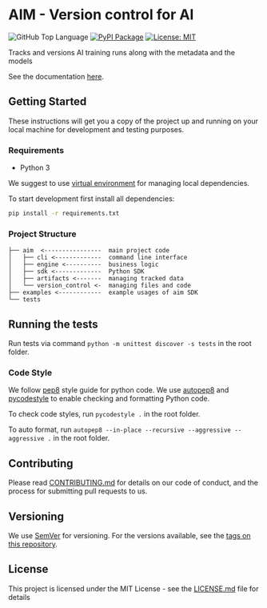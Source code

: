 # AIM - Version control for AI

![GitHub Top Language](https://img.shields.io/github/languages/top/aimhubio/aim)
[![PyPI Package](https://img.shields.io/pypi/v/aim-cli?color=yellow)](https://pypi.org/project/aim-cli/)
[![License: MIT](https://img.shields.io/badge/License-MIT-green.svg)](https://opensource.org/licenses/MIT)


Tracks and versions AI training runs along with the metadata and the models

See the documentation [here](https://docs.aimstack.io).

## Getting Started

These instructions will get you a copy of the project up and running on your 
local machine for development and testing purposes.

### Requirements

* Python 3

We suggest to use [virtual
environment](https://packaging.python.org/tutorials/installing-packages/#creating-virtual-environments) for managing local dependencies.

To start development first install all dependencies:

```bash
pip install -r requirements.txt
```

### Project Structure

```
├── aim  <----------------  main project code
│   ├── cli <-------------  command line interface
│   ├── engine <----------  business logic
│   ├── sdk <-------------  Python SDK
│   ├── artifacts <-------  managing tracked data
│   └── version_control <-  managing files and code
├── examples <------------  example usages of aim SDK
└── tests
```

## Running the tests

Run tests via command `python -m unittest discover -s tests` in the root folder.

### Code Style
We follow [pep8](https://www.python.org/dev/peps/pep-0008/) style guide 
for python code. We use [autopep8](https://pypi.org/project/autopep8/) 
and [pycodestyle](https://pypi.org/project/pycodestyle/) to enable checking 
and formatting Python code. 

To check code styles, run `pycodestyle .` in the root folder. 

To auto format, run 
`autopep8 --in-place --recursive --aggressive --aggressive .` in the root folder.

## Contributing

Please read [CONTRIBUTING.md](CONTRIBUTING.md) for details on our 
code of conduct, and the process for submitting pull requests to us.

## Versioning

We use [SemVer](http://semver.org/) for versioning. For the versions available,
see the [tags on this repository](https://github.com/aimhubio/aim/tags).

## License

This project is licensed under the MIT License - see the [LICENSE.md](LICENSE.md) file for details